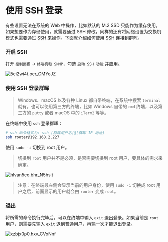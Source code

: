 # 使用 SSH 登录

有些设置无法在系统的 Web 中操作，比如默认的 M.2 SSD 只能作为缓存使用，如果想要作为存储使用，就需要通过 SSH 修改，同样的还有将网络设置为交换机模式也需要通过 SSH 来操作。下面就介绍如何使用 SSH 连接到群晖。

### 开启 SSH

打开 `控制面板` -> `终端机和 SNMP`，勾选 `启动 SSH 功能` 并应用。

![5ei2wi4t.oer_CMYeJZ](https://img-1255332810.cos.ap-chengdu.myqcloud.com/5ei2wi4t.oer_CMYeJZ.png)

### 使用 SSH 登录群晖

> Windows、macOS 以及各种 Linux 都自带终端，在系统中搜索 `terminal` 就有。也可以使用第三方的终端，比如 Windows 自带的 `cmd` 终端，以及第三方的 `putty` 或者 macOS 中的 `iTerm2` 等等。

在终端中使用 `ssh` 登录群晖：

```sh
# ssh 命令格式为: ssh [群晖用户名]@[群晖 IP 地址]
ssh rooter@192.168.2.227
```

使用 `sudo -i` 切换到 root 用户。

> 切换到 `root` 用户并不是必须，是否需要切换到 root 用户，要具体的需求来确定。

![hlvan5eo.bhr_N5hslt](https://img-1255332810.cos.ap-chengdu.myqcloud.com/hlvan5eo.bhr_N5hslt.png)

>注意：在终端最左侧会显示当前的用户身份，使用 `sudo -i` 切换成 root 用户之后，前面显示的用户就会由 `rooter` 变成 `root`。

### 退出

将所需的命令执行完毕后，可以在终端中输入 `exit` 退出登录。如果当前是 `root` 用户，则需要先输入 `exit` 退到普通用户，再输一次才能退出登录。

![xzbjx0p0.hxv_CVxNnf](https://img-1255332810.cos.ap-chengdu.myqcloud.com/xzbjx0p0.hxv_CVxNnf.png)